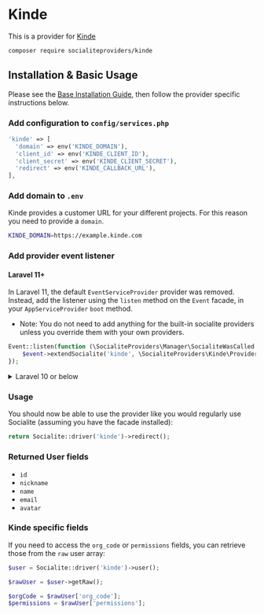 # Kinde

This is a provider for [Kinde](https://kinde.com/)

```bash
composer require socialiteproviders/kinde
```

## Installation & Basic Usage

Please see the [Base Installation Guide](https://socialiteproviders.com/usage/), then follow the provider specific instructions below.

### Add configuration to `config/services.php`

```php
'kinde' => [
  'domain' => env('KINDE_DOMAIN'),
  'client_id' => env('KINDE_CLIENT_ID'),
  'client_secret' => env('KINDE_CLIENT_SECRET'),
  'redirect' => env('KINDE_CALLBACK_URL'),
],
```

### Add domain to `.env`

Kinde provides a customer URL for your different projects. For this reason you need to provide a `domain`.

```bash
KINDE_DOMAIN=https://example.kinde.com
```

### Add provider event listener

#### Laravel 11+

In Laravel 11, the default `EventServiceProvider` provider was removed. Instead, add the listener using the `listen` method on the `Event` facade, in your `AppServiceProvider` `boot` method.

* Note: You do not need to add anything for the built-in socialite providers unless you override them with your own providers.

```php
Event::listen(function (\SocialiteProviders\Manager\SocialiteWasCalled $event) {
    $event->extendSocialite('kinde', \SocialiteProviders\Kinde\Provider::class);
});
```
<details>
<summary>
Laravel 10 or below
</summary>
Configure the package's listener to listen for `SocialiteWasCalled` events.

Add the event to your `listen[]` array in `app/Providers/EventServiceProvider`. See the [Base Installation Guide](https://socialiteproviders.com/usage/) for detailed instructions.

```php
protected $listen = [
    \SocialiteProviders\Manager\SocialiteWasCalled::class => [
        // ... other providers
        \SocialiteProviders\Kinde\KindeExtendSocialite::class.'@handle',
    ],
];
```
</details>

### Usage

You should now be able to use the provider like you would regularly use Socialite (assuming you have the facade installed):

```php
return Socialite::driver('kinde')->redirect();
```

### Returned User fields

-   `id`
-   `nickname`
-   `name`
-   `email`
-   `avatar`

### Kinde specific fields

If you need to access the `org_code` or `permissions` fields, you can retrieve those from the `raw` user array:

```php
$user = Socialite::driver('kinde')->user();

$rawUser = $user->getRaw();

$orgCode = $rawUser['org_code'];
$permissions = $rawUser['permissions'];
```
